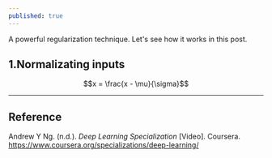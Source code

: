 ```yaml
---
published: true
---
```

A powerful regularization technique. Let's see how it works in this post.

## 1.Normalizating inputs
$$x = \frac{x - \mu}{\sigma}$$


----
## Reference
Andrew Y Ng. (n.d.). _Deep Learning Specialization_ [Video]. Coursera.  
<https://www.coursera.org/specializations/deep-learning/>

